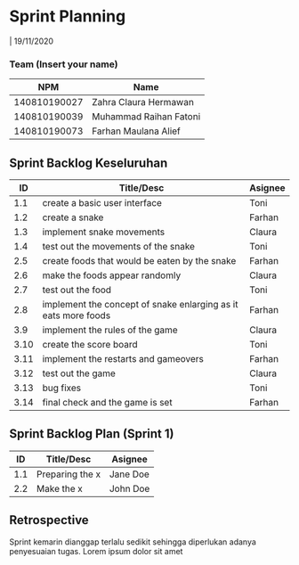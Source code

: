 # Sprint Planning 
| 19/11/2020

### Team (Insert your name)
| NPM           | Name                      |
| ------------- |-------------              |
| 140810190027  | Zahra Claura Hermawan     |
| 140810190039  | Muhammad Raihan Fatoni    |
| 140810190073  | Farhan Maulana Alief      |

## Sprint Backlog Keseluruhan 
| ID  | Title/Desc | Asignee | 
| --- | ---------- | ------- | 
| 1.1 | create a basic user interface| Toni | 
| 1.2 | create a snake | Farhan | 
| 1.3 | implement snake movements | Claura |
| 1.4 | test out the movements of the snake | Toni |
| 2.5 | create foods that would be eaten by the snake | Farhan |
| 2.6 | make the foods appear randomly | Claura |
| 2.7 | test out the food| Toni |
| 2.8 | implement the concept of snake enlarging as it eats more foods| Farhan |
| 3.9 | implement the rules of the game| Claura |
| 3.10 | create the score board| Toni |
| 3.11 | implement the restarts and gameovers| Farhan |
| 3.12 | test out the game| Claura |
| 3.13 | bug fixes| Toni |
| 3.14 | final check and the game is set| Farhan |



## Sprint Backlog Plan (Sprint 1)
| ID  | Title/Desc | Asignee | 
| --- | ---------- | ------- | 
| 1.1 | Preparing the x | Jane Doe | 
| 2.2 | Make the x | John Doe | 

## Retrospective 

Sprint kemarin dianggap terlalu sedikit sehingga diperlukan adanya penyesuaian tugas. Lorem ipsum dolor sit amet
